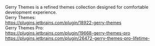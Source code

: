 Gerry Themes is a refined themes collection designed for comfortable development experience.<br/>
Gerry Themes:<br/>
https://plugins.jetbrains.com/plugin/18922-gerry-themes<br/>
Gerry Themes Pro:<br/>
https://plugins.jetbrains.com/plugin/19668-gerry-themes-pro<br/>
https://plugins.jetbrains.com/plugin/26472-gerry-themes-pro-lifetime-
